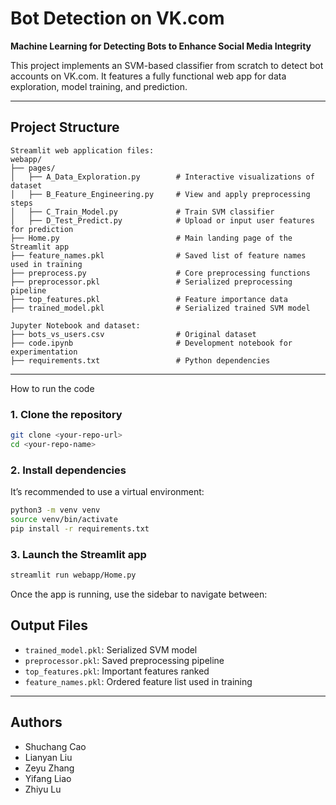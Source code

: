
# Bot Detection on VK.com  
**Machine Learning for Detecting Bots to Enhance Social Media Integrity**

This project implements an SVM-based classifier from scratch to detect bot accounts on VK.com. It features a fully functional  web app for data exploration, model training, and prediction.

---

## Project Structure

```
Streamlit web application files:
webapp/
├── pages/
│   ├── A_Data_Exploration.py        # Interactive visualizations of dataset
│   ├── B_Feature_Engineering.py     # View and apply preprocessing steps
│   ├── C_Train_Model.py             # Train SVM classifier
│   ├── D_Test_Predict.py            # Upload or input user features for prediction
├── Home.py                          # Main landing page of the Streamlit app
├── feature_names.pkl                # Saved list of feature names used in training       
├── preprocess.py                    # Core preprocessing functions
├── preprocessor.pkl                 # Serialized preprocessing pipeline
├── top_features.pkl                 # Feature importance data
├── trained_model.pkl                # Serialized trained SVM model

Jupyter Notebook and dataset:
├── bots_vs_users.csv                # Original dataset
├── code.ipynb                       # Development notebook for experimentation
├── requirements.txt                 # Python dependencies

```

---

How to run the code

### 1. Clone the repository

```bash
git clone <your-repo-url>
cd <your-repo-name>
```

### 2. Install dependencies

It’s recommended to use a virtual environment:

```bash
python3 -m venv venv
source venv/bin/activate
pip install -r requirements.txt
```

### 3. Launch the Streamlit app

```bash
streamlit run webapp/Home.py
```

Once the app is running, use the sidebar to navigate between:



## Output Files

- `trained_model.pkl`: Serialized SVM model
- `preprocessor.pkl`: Saved preprocessing pipeline
- `top_features.pkl`: Important features ranked
- `feature_names.pkl`: Ordered feature list used in training

---

## Authors

- Shuchang Cao  
- Lianyan Liu  
- Zeyu Zhang  
- Yifang Liao  
- Zhiyu Lu  
